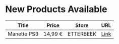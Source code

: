 # New Products Available

| Title | Price | Store | URL |
|---|---|---|---|
| Manette PS3 | 14,99 € | ETTERBEEK | [Link](https://www.cashconverters.be/fr/accessoires-jeux-video/780317-manette-ps3.html) |
